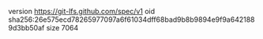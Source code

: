 version https://git-lfs.github.com/spec/v1
oid sha256:26e575ecd78265977097a6f61034dff68bad9b8b9894e9f9a6421889d3bb50af
size 7064
